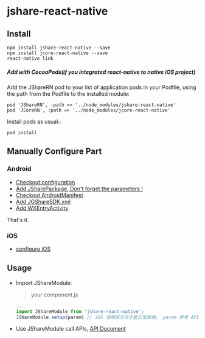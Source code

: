 # jshare-react-native

## Install

```
npm install jshare-react-native --save
npm install jcore-react-native --save
react-native link
```

##### Add with CocoaPods(if you integrated react-native to native iOS project)

Add the JShareRN pod to your list of application pods in your Podfile, using the path from the Podfile to the installed module:

```
pod 'JShareRN', :path => '../node_modules/jshare-react-native'
pod 'JCoreRN', :path => '../node_modules/jcore-react-native'
```

Install pods as usual::

```
pod install
```

## Manually Configure Part

### Android

- [Checkout configuration](./docs/AndroidConfig.md)
- [Add JSharePackage, Don't forget the parameters !](./docs/JSharePackage.md)
- [Checkout AndroidManifest](./docs/AndroidManifest.md)
- [Add JGShareSDK.xml](./docs/JGShareSDK.md)
- [Add WXEntryActivity](./docs/WXEntryActivity.md)

That's it.

### iOS

- [configure iOS](./docs/iOSConfig.md)

## Usage

- Import JShareModule:

  > your component.js

  ```javascript
  ...
  import JShareModule from 'jshare-react-native';
  JShareModule.setup(param) // iOS 调用该方法才能正常使用， param 参考 API 文档
  ```



- Use JShareModule call APIs, [API Document](./docs/API.md)

